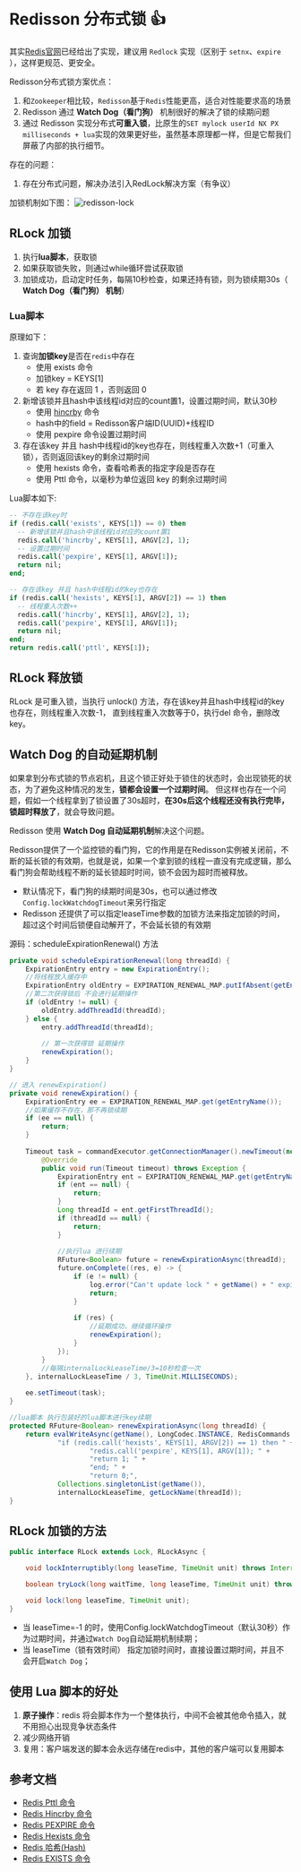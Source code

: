 # Redisson 分布式锁 :+1:

其实[Redis官网](https://redis.io/topics/distlock)已经给出了实现，建议用 `Redlock` 实现（区别于 `setnx`、`expire` ），这样更规范、更安全。

Redisson分布式锁方案优点：
1. 和`Zookeeper`相比较，`Redisson`基于`Redis`性能更高，适合对性能要求高的场景
2. Redisson 通过 **Watch Dog（看门狗）** 机制很好的解决了锁的续期问题
3. 通过 Redisson 实现分布式**可重入锁**，比原生的`SET mylock userId NX PX milliseconds + lua`实现的效果更好些，虽然基本原理都一样，但是它帮我们屏蔽了内部的执行细节。

存在的问题：
1. 存在分布式问题，解决办法引入RedLock解决方案（有争议）

加锁机制如下图：
![redisson-lock](/img/redis/redisson-lock.png)

## RLock 加锁

1. 执行**lua脚本**，获取锁
2. 如果获取锁失败，则通过while循环尝试获取锁
3. 加锁成功，启动定时任务，每隔10秒检查，如果还持有锁，则为锁续期30s（ **Watch Dog（看门狗） 机制**）

### Lua脚本 

原理如下：
1. 查询**加锁key**是否在`redis`中存在
   - 使用 exists 命令
   - 加锁key = KEYS[1]
   - 若 key 存在返回 1 ，否则返回 0
2. 新增该锁并且hash中该线程id对应的count置1，设置过期时间，默认30秒
   - 使用 [hincrby](https://www.runoob.com/redis/hashes-hincrby.html) 命令
   - hash中的field = Redisson客户端ID(UUID)+线程ID
   - 使用 pexpire 命令设置过期时间
3. 存在该key 并且 hash中线程id的key也存在，则线程重入次数+1（可重入锁），否则返回该key的剩余过期时间
   - 使用 hexists 命令，查看哈希表的指定字段是否存在
   - 使用 Pttl 命令，以毫秒为单位返回 key 的剩余过期时间

Lua脚本如下:
```sql
-- 不存在该key时
if (redis.call('exists', KEYS[1]) == 0) then 
  -- 新增该锁并且hash中该线程id对应的count置1
  redis.call('hincrby', KEYS[1], ARGV[2], 1);
  -- 设置过期时间
  redis.call('pexpire', KEYS[1], ARGV[1]);
  return nil;
end;

-- 存在该key 并且 hash中线程id的key也存在
if (redis.call('hexists', KEYS[1], ARGV[2]) == 1) then 
  -- 线程重入次数++
  redis.call('hincrby', KEYS[1], ARGV[2], 1);
  redis.call('pexpire', KEYS[1], ARGV[1]);
  return nil;
end;
return redis.call('pttl', KEYS[1]);
```

## RLock 释放锁

RLock 是可重入锁，当执行 unlock() 方法，存在该key并且hash中线程id的key也存在，则线程重入次数-1，
直到线程重入次数等于0，执行del 命令，删除改key。

## Watch Dog 的自动延期机制

如果拿到分布式锁的节点宕机，且这个锁正好处于锁住的状态时，会出现锁死的状态，为了避免这种情况的发生，**锁都会设置一个过期时间**。
但这样也存在一个问题，假如一个线程拿到了锁设置了30s超时，**在30s后这个线程还没有执行完毕，锁超时释放了**，就会导致问题。

Redisson 使用 **Watch Dog 自动延期机制**解决这个问题。

Redisson提供了一个监控锁的看门狗，它的作用是在Redisson实例被关闭前，不断的延长锁的有效期，也就是说，如果一个拿到锁的线程一直没有完成逻辑，那么看门狗会帮助线程不断的延长锁超时时间，锁不会因为超时而被释放。
- 默认情况下，看门狗的续期时间是30s，也可以通过修改`Config.lockWatchdogTimeout`来另行指定
- Redisson 还提供了可以指定leaseTime参数的加锁方法来指定加锁的时间，超过这个时间后锁便自动解开了，不会延长锁的有效期

源码：scheduleExpirationRenewal() 方法
```java
private void scheduleExpirationRenewal(long threadId) {
    ExpirationEntry entry = new ExpirationEntry();
    //将线程放入缓存中
    ExpirationEntry oldEntry = EXPIRATION_RENEWAL_MAP.putIfAbsent(getEntryName(), entry);
    //第二次获得锁后 不会进行延期操作
    if (oldEntry != null) {
        oldEntry.addThreadId(threadId);
    } else {
        entry.addThreadId(threadId);
        
        // 第一次获得锁 延期操作
        renewExpiration();
    }
}

// 进入 renewExpiration()
private void renewExpiration() {
    ExpirationEntry ee = EXPIRATION_RENEWAL_MAP.get(getEntryName());
    //如果缓存不存在，那不再锁续期
    if (ee == null) {
        return;
    }
    
    Timeout task = commandExecutor.getConnectionManager().newTimeout(new TimerTask() {
        @Override
        public void run(Timeout timeout) throws Exception {
            ExpirationEntry ent = EXPIRATION_RENEWAL_MAP.get(getEntryName());
            if (ent == null) {
                return;
            }
            Long threadId = ent.getFirstThreadId();
            if (threadId == null) {
                return;
            }
            
            //执行lua 进行续期
            RFuture<Boolean> future = renewExpirationAsync(threadId);
            future.onComplete((res, e) -> {
                if (e != null) {
                    log.error("Can't update lock " + getName() + " expiration", e);
                    return;
                }
                
                if (res) {
                    //延期成功，继续循环操作
                    renewExpiration();
                }
            });
        }
        //每隔internalLockLeaseTime/3=10秒检查一次
    }, internalLockLeaseTime / 3, TimeUnit.MILLISECONDS);
    
    ee.setTimeout(task);
}

//lua脚本 执行包装好的lua脚本进行key续期
protected RFuture<Boolean> renewExpirationAsync(long threadId) {
    return evalWriteAsync(getName(), LongCodec.INSTANCE, RedisCommands.EVAL_BOOLEAN,
            "if (redis.call('hexists', KEYS[1], ARGV[2]) == 1) then " +
                    "redis.call('pexpire', KEYS[1], ARGV[1]); " +
                    "return 1; " +
                    "end; " +
                    "return 0;",
            Collections.singletonList(getName()),
            internalLockLeaseTime, getLockName(threadId));
}
```

## RLock 加锁的方法

```java
public interface RLock extends Lock, RLockAsync {

    void lockInterruptibly(long leaseTime, TimeUnit unit) throws InterruptedException;

    boolean tryLock(long waitTime, long leaseTime, TimeUnit unit) throws InterruptedException;

    void lock(long leaseTime, TimeUnit unit);
}
```

- 当 leaseTime=-1 的时，使用Config.lockWatchdogTimeout（默认30秒）作为过期时间，并通过`Watch Dog`自动延期机制续期；
- 当 leaseTime（锁有效时间） 指定加锁时间时，直接设置过期时间，并且不会开启`Watch Dog`；

## 使用 Lua 脚本的好处

1. **原子操作**：redis 将会脚本作为一个整体执行，中间不会被其他命令插入，就不用担心出现竞争状态条件
2. 减少网络开销
3. 复用：客户端发送的脚本会永远存储在redis中，其他的客户端可以复用脚本

## 参考文档

- [Redis Pttl 命令](https://www.runoob.com/redis/keys-pttl.html)
- [Redis Hincrby 命令](https://www.runoob.com/redis/hashes-hincrby.html)
- [Redis PEXPIRE 命令](https://www.runoob.com/redis/keys-pexpire.html)
- [Redis Hexists 命令](https://www.runoob.com/redis/hashes-hexists.html)
- [Redis 哈希(Hash)](https://www.runoob.com/redis/redis-hashes.html)
- [Redis EXISTS 命令](https://www.runoob.com/redis/keys-exists.html)
